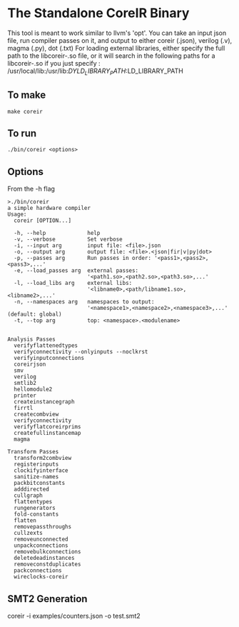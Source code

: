 # The Standalone CoreIR Binary
This tool is meant to work similar to llvm's 'opt'. You can take an input json file, run compiler passes on it, and output to either coreir (.json), verilog (.v), magma (.py), dot (.txt)
For loading external libraries, either specify the full path to the libcoreir-<libname>.so file, or it will search in the following paths for a libcoreir-<libname>.so if you just specify <libname>: /usr/local/lib:/usr/lib:$DYLD_LIBRARY_PATH:$LD_LIBRARY_PATH

## To make
  `make coreir`

## To run
  `./bin/coreir <options>`
  
## Options
From the -h flag

```
>./bin/coreir
a simple hardware compiler
Usage:
  coreir [OPTION...]

  -h, --help             help
  -v, --verbose          Set verbose
  -i, --input arg        input file: <file>.json
  -o, --output arg       output file: <file>.<json|fir|v|py|dot>
  -p, --passes arg       Run passes in order: '<pass1>,<pass2>,<pass3>,...'
  -e, --load_passes arg  external passes:
                         '<path1.so>,<path2.so>,<path3.so>,...'
  -l, --load_libs arg    external libs:
                         '<libname0>,<path/libname1.so>,<libname2>,...'
  -n, --namespaces arg   namespaces to output:
                         '<namespace1>,<namespace2>,<namespace3>,...' (default: global)
  -t, --top arg          top: <namespace>.<modulename>


Analysis Passes
  verifyflattenedtypes
  verifyconnectivity --onlyinputs --noclkrst
  verifyinputconnections
  coreirjson
  smv
  verilog
  smtlib2
  hellomodule2
  printer
  createinstancegraph
  firrtl
  createcombview
  verifyconnectivity
  verifyflatcoreirprims
  createfullinstancemap
  magma

Transform Passes
  transform2combview
  registerinputs
  clockifyinterface
  sanitize-names
  packbitconstants
  adddirected
  cullgraph
  flattentypes
  rungenerators
  fold-constants
  flatten
  removepassthroughs
  cullzexts
  removeunconnected
  unpackconnections
  removebulkconnections
  deletedeadinstances
  removeconstduplicates
  packconnections
  wireclocks-coreir
```

## SMT2 Generation
coreir -i examples/counters.json -o test.smt2 
